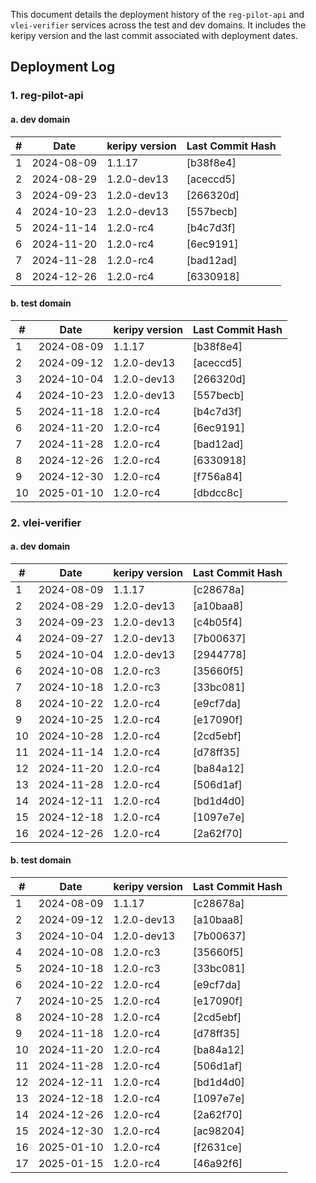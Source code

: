 This document details the deployment history of the `reg-pilot-api` and `vlei-verifier` services across the test and dev domains. It includes the keripy version and the last commit associated with deployment dates.

## Deployment Log

### 1. reg-pilot-api

#### a. dev domain

| #  | Date       | keripy version | Last Commit Hash | 
|----|------------|----------------|------------------|
| 1  | 2024-08-09 | 1.1.17         | [b38f8e4]        | 
| 2  | 2024-08-29 | 1.2.0-dev13    | [aceccd5]        | 
| 3  | 2024-09-23 | 1.2.0-dev13    | [266320d]        | 
| 4  | 2024-10-23 | 1.2.0-dev13    | [557becb]        | 
| 5  | 2024-11-14 | 1.2.0-rc4      | [b4c7d3f]        | 
| 6  | 2024-11-20 | 1.2.0-rc4      | [6ec9191]        | 
| 7  | 2024-11-28 | 1.2.0-rc4      | [bad12ad]        | 
| 8  | 2024-12-26 | 1.2.0-rc4      | [6330918]        | 

#### b. test domain

| #  | Date       | keripy version | Last Commit Hash | 
|----|------------|----------------|------------------|
| 1  | 2024-08-09 | 1.1.17         | [b38f8e4]        | 
| 2  | 2024-09-12 | 1.2.0-dev13    | [aceccd5]        | 
| 3  | 2024-10-04 | 1.2.0-dev13    | [266320d]        | 
| 4  | 2024-10-23 | 1.2.0-dev13    | [557becb]        | 
| 5  | 2024-11-18 | 1.2.0-rc4      | [b4c7d3f]        | 
| 6  | 2024-11-20 | 1.2.0-rc4      | [6ec9191]        | 
| 7  | 2024-11-28 | 1.2.0-rc4      | [bad12ad]        | 
| 8  | 2024-12-26 | 1.2.0-rc4      | [6330918]        | 
| 9  | 2024-12-30 | 1.2.0-rc4      | [f756a84]        | 
| 10 | 2025-01-10 | 1.2.0-rc4      | [dbdcc8c]        | 

### 2. vlei-verifier

#### a. dev domain

| #  | Date       | keripy version | Last Commit Hash | 
|----|------------|----------------|------------------|
| 1  | 2024-08-09 | 1.1.17         | [c28678a]        | 
| 2  | 2024-08-29 | 1.2.0-dev13    | [a10baa8]        |
| 3  | 2024-09-23 | 1.2.0-dev13    | [c4b05f4]        | 
| 4  | 2024-09-27 | 1.2.0-dev13    | [7b00637]        | 
| 5  | 2024-10-04 | 1.2.0-dev13    | [2944778]        | 
| 6  | 2024-10-08 | 1.2.0-rc3      | [35660f5]        | 
| 7  | 2024-10-18 | 1.2.0-rc3      | [33bc081]        | 
| 8  | 2024-10-22 | 1.2.0-rc4      | [e9cf7da]        | 
| 9  | 2024-10-25 | 1.2.0-rc4      | [e17090f]        | 
| 10 | 2024-10-28 | 1.2.0-rc4      | [2cd5ebf]        | 
| 11 | 2024-11-14 | 1.2.0-rc4      | [d78ff35]        | 
| 12 | 2024-11-20 | 1.2.0-rc4      | [ba84a12]        | 
| 13 | 2024-11-28 | 1.2.0-rc4      | [506d1af]        | 
| 14 | 2024-12-11 | 1.2.0-rc4      | [bd1d4d0]        | 
| 15 | 2024-12-18 | 1.2.0-rc4      | [1097e7e]        | 
| 16 | 2024-12-26 | 1.2.0-rc4      | [2a62f70]        | 

#### b. test domain

| #  | Date       | keripy version | Last Commit Hash | 
|----|------------|----------------|------------------|
| 1  | 2024-08-09 | 1.1.17         | [c28678a]        | 
| 2  | 2024-09-12 | 1.2.0-dev13    | [a10baa8]        | 
| 3  | 2024-10-04 | 1.2.0-dev13    | [7b00637]        | 
| 4  | 2024-10-08 | 1.2.0-rc3      | [35660f5]        | 
| 5  | 2024-10-18 | 1.2.0-rc3      | [33bc081]        |
| 6  | 2024-10-22 | 1.2.0-rc4      | [e9cf7da]        |
| 7  | 2024-10-25 | 1.2.0-rc4      | [e17090f]        |
| 8  | 2024-10-28 | 1.2.0-rc4      | [2cd5ebf]        | 
| 9  | 2024-11-18 | 1.2.0-rc4      | [d78ff35]        | 
| 10 | 2024-11-20 | 1.2.0-rc4      | [ba84a12]        | 
| 11 | 2024-11-28 | 1.2.0-rc4      | [506d1af]        | 
| 12 | 2024-12-11 | 1.2.0-rc4      | [bd1d4d0]        | 
| 13 | 2024-12-18 | 1.2.0-rc4      | [1097e7e]        | 
| 14 | 2024-12-26 | 1.2.0-rc4      | [2a62f70]        | 
| 15 | 2024-12-30 | 1.2.0-rc4      | [ac98204]        | 
| 16 | 2025-01-10 | 1.2.0-rc4      | [f2631ce]        | 
| 17 | 2025-01-15 | 1.2.0-rc4      | [46a92f6]        | 



